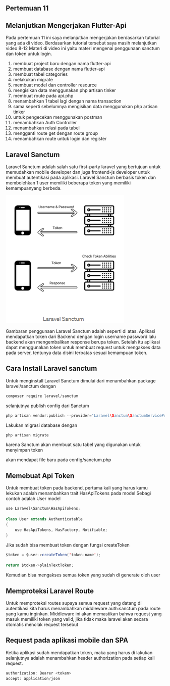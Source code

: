 ## Pertemuan 11 

## Melanjutkan Mengerjakan Flutter-Api

Pada pertemuan 11 ini saya melanjutkan mengerjakan berdasarkan tutorial yang ada di video. Berdasarkan tutorial tersebut saya masih melanjutkan video 8-12 
Materi di video ini yaitu materi mengenai penggunaan sanctum dan token untuk login. 

1. membuat project baru dengan nama flutter-api
2. membuat database dengan nama flutter-api
3. membuat tabel categories
4. melakukan migrate
5. membuat model dan controller resource
6. mengisikan data menggunakan php artisan tinker
7. membuat route pada api.php
8. menambahkan 1 tabel lagi dengan nama transaction 
9. sama seperti sebelumnya mengisikan data menggunakan php artisan tinker 
10. untuk pengecekan menggunakan postman 
11. menambahkan Auth Controller
12. menambahkan relasi pada tabel
13. mengganti route get dengan route group 
14. menambahkan route untuk login dan register


## Laravel Sanctum
Laravel Sanctum adalah salah satu first-party laravel yang bertujuan untuk memudahkan mobile developer dan juga frontend-js developer untuk membuat autentikasi pada aplikasi. Laravel Sanctum berbasis token dan membolehkan 1 user memiliki beberapa token yang memiliki kemampuanyang berbeda.

![ilustrasi tugas api](img/sanctum.png)

Gambaran penggunaan Laravel Sanctum adalah seperti di atas. Aplikasi mendapatkan token dari Backend dengan login username password lalu backend akan mengembalikan response berupa token.
Setelah itu aplikasi dapat menggunakan token untuk membuat request untuk mengakses data pada server, tentunya data disini terbatas sesuai kemampuan token.

## Cara Install Laravel sanctum
Untuk menginstall Laravel Sanctum dimulai dari menambahkan package laravel/sanctum dengan

```java 
composer require laravel/sanctum
```
selanjutnya publish config dari Sanctum

```java 
php artisan vendor:publish --provider="Laravel\Sanctum\SanctumServiceProvider"
```

Lakukan migrasi database dengan 

```java
php artisan migrate
``` 
karena Sanctum akan membuat satu tabel yang digunakan untuk menyimpan token

akan mendapat file baru pada config/sanctum.php

## Memebuat Api Token
Untuk membuat token pada backend, pertama kali yang harus kamu lekukan adalah menambahkan trait HasApiTokens pada model Sebagi contoh adalah User model

```java
use Laravel\Sanctum\HasApiTokens;

class User extends Authenticatable
{
    use HasApiTokens, HasFactory, Notifiable;
}
``` 

Jika sudah bisa membuat token dengan fungsi createToken

```java
$token = $user->createToken('token-name');

return $token->plainTextToken;
```

Kemudian bisa mengakses semua token yang sudah di generate oleh user

## Memproteksi Laravel Route
Untuk memproteksi routes supaya semua request yang datang di autentikasi kita harus menambahkan middleware auth:sanctum pada route yang kamu inginkan. Middleware ini akan memastikan bahwa request yang masuk memiliki token yang valid, jika tidak maka laravel akan secara otomatis menolak request tersebut

## Request pada aplikasi mobile dan SPA
Ketika aplikasi sudah mendapatkan token, maka yang harus di lakukan selanjutnya adalah menambahkan header authorization pada setiap kali request.

```java
authorization: Bearer <token>
accept: application/json
```
